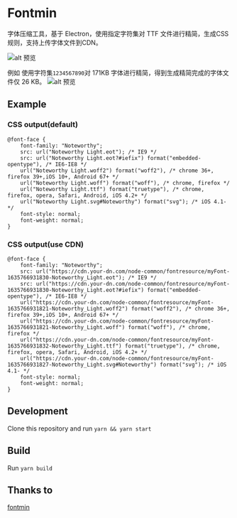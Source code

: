 # Fontmin

字体压缩工具，基于 Electron，使用指定字符集对 TTF 文件进行精简，生成CSS规则，支持上传字体文件到CDN。

![alt 预览](https://article-assets.lynan.cn/fontmin.png "预览")

例如
使用字符集`1234567890`对 171KB 字体进行精简，得到生成精简完成的字体文件仅 26 KB。
![alt 预览](https://article-assets.lynan.cn/fontmin-result.jpg "预览")


## Example

### CSS output(default)
```
@font-face {
    font-family: "Noteworthy";
    src: url("Noteworthy Light.eot"); /* IE9 */
    src: url("Noteworthy Light.eot?#iefix") format("embedded-opentype"), /* IE6-IE8 */
    url("Noteworthy Light.woff2") format("woff2"), /* chrome 36+, firefox 39+,iOS 10+, Android 67+ */
    url("Noteworthy Light.woff") format("woff"), /* chrome, firefox */
    url("Noteworthy Light.ttf") format("truetype"), /* chrome, firefox, opera, Safari, Android, iOS 4.2+ */
    url("Noteworthy Light.svg#Noteworthy") format("svg"); /* iOS 4.1- */
    font-style: normal;
    font-weight: normal;
}
```
### CSS output(use CDN)
```
@font-face {
    font-family: "Noteworthy";
    src: url("https://cdn.your-dn.com/node-common/fontresource/myFont-1635766931830-Noteworthy_Light.eot"); /* IE9 */
    src: url("https://cdn.your-dn.com/node-common/fontresource/myFont-1635766931830-Noteworthy_Light.eot?#iefix") format("embedded-opentype"), /* IE6-IE8 */
    url("https://cdn.your-dn.com/node-common/fontresource/myFont-1635766931821-Noteworthy_Light.woff2") format("woff2"), /* chrome 36+, firefox 39+,iOS 10+, Android 67+ */
    url("https://cdn.your-dn.com/node-common/fontresource/myFont-1635766931821-Noteworthy_Light.woff") format("woff"), /* chrome, firefox */
    url("https://cdn.your-dn.com/node-common/fontresource/myFont-1635766931832-Noteworthy_Light.ttf") format("truetype"), /* chrome, firefox, opera, Safari, Android, iOS 4.2+ */
    url("https://cdn.your-dn.com/node-common/fontresource/myFont-1635766931827-Noteworthy_Light.svg#Noteworthy") format("svg"); /* iOS 4.1- */
    font-style: normal;
    font-weight: normal;
}
```

## Development

Clone this repository and run `yarn && yarn start`

## Build

Run `yarn build`

## Thanks to 
[fontmin](https://github.com/ecomfe/fontmin)


